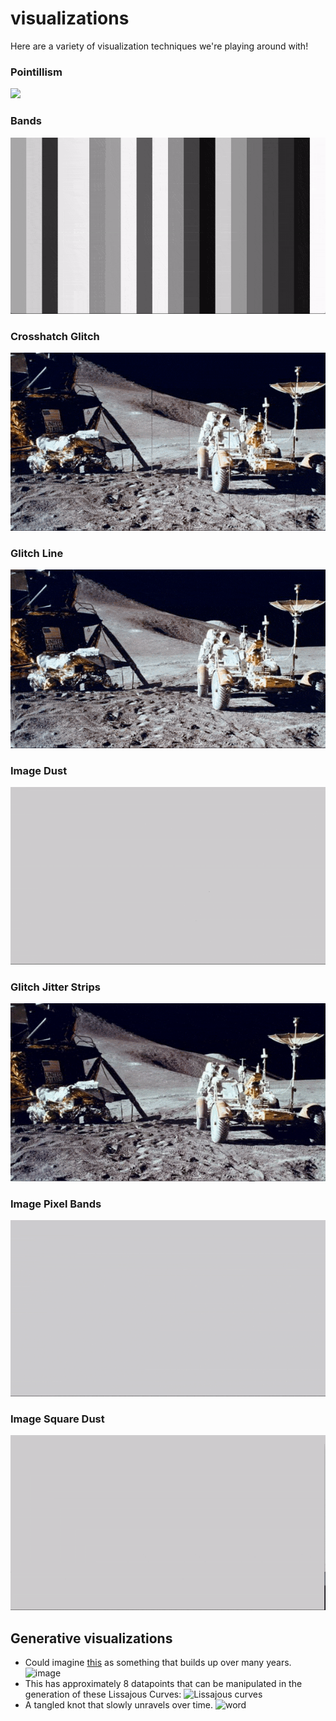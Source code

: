 # visualizations

Here are a variety of visualization techniques we're playing around with!

### Pointillism
![](videos/Pointillism.gif)

### Bands
![](videos/Bands.gif)

### Crosshatch Glitch
![](videos/glitch-crosshatch.gif)

### Glitch Line
![](videos/glitch-line.gif)

### Image Dust
![](videos/image-dust.gif)

### Glitch Jitter Strips
![](videos/GlitchJitterStrips.gif)

### Image Pixel Bands
![](videos/ImagePixelBands.gif)

### Image Square Dust
![](videos/ImageSquareDust.gif)

## Generative visualizations

- Could imagine [this](http://www.generative-gestaltung.de/1/P_2_2_1_02) as something that builds up over many years. ![image](https://github.com/generative-design/Code-Package-Processing-3.x/blob/master/01_P/P_2_2_1_02/P_2_2_1_02.png)
- This has approximately 8 datapoints that can be manipulated in the generation of these Lissajous Curves: ![Lissajous curves](https://github.com/generative-design/Code-Package-Processing-3.x/blob/master/02_M/M_2_5_01/M_2_5_01.png)
- A tangled knot that slowly unravels over time. ![word](https://github.com/generative-design/Code-Package-Processing-3.x/blob/master/02_M/M_6_1_03/M_6_1_03.png)
